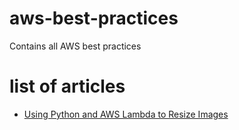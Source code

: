 # aws-best-practices
Contains all AWS best practices

# list of articles
* [Using Python and AWS Lambda to Resize Images](./lambda-s3-image-resizer/README.md)